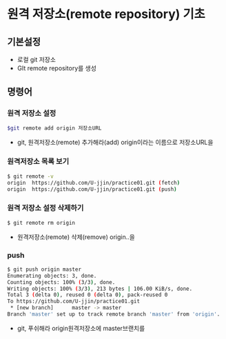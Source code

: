 # 원격 저장소(remote repository) 기초

## 기본설정

- 로컬 git 저장소
- GIt remote repository를 생성

## 명령어

### 원격 저장소 설정

```bash 
$git remote add origin 저장소URL
```

- git, 원격저장소(remote) 추가해라(add) origin이라는 이름으로 저장소URL을

### 원격저장소 목록 보기

```bash
$ git remote -v
origin  https://github.com/U-jjin/practice01.git (fetch)
origin  https://github.com/U-jjin/practice01.git (push)

```

### 원격 저장소 설정 삭제하기

```bash
$ git remote rm origin
```

- 원격저장소(remote) 삭제(remove) origin..을

### push

```bash
$ git push origin master
Enumerating objects: 3, done.
Counting objects: 100% (3/3), done.
Writing objects: 100% (3/3), 213 bytes | 106.00 KiB/s, done.
Total 3 (delta 0), reused 0 (delta 0), pack-reused 0
To https://github.com/U-jjin/practice01.git
 * [new branch]      master -> master
Branch 'master' set up to track remote branch 'master' from 'origin'.
```

- git, 푸쉬해라 origin원격저장소에 master브랜치를